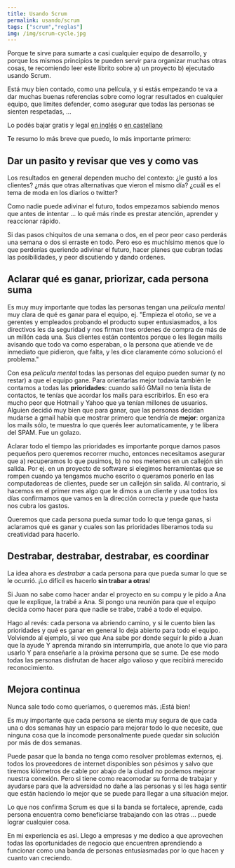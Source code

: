 ```yaml
---
title: Usando Scrum
permalink: usando/scrum
tags: ["scrum","reglas"]
img: /img/scrum-cycle.jpg
---
```


Porque te sirve para sumarte a casi cualquier equipo de desarrollo, y porque los mismos principios te pueden servir para organizar muchas otras cosas, te recomiendo leer este librito sobre a) un proyecto b) ejecutado usando Scrum.

Está muy bien contado, como una película, y si estás empezando te va a dar muchas buenas referencias sobre como lograr resultados en cualquier equipo, que límites defender, como asegurar que todas las personas se sienten respetadas, ...

Lo podés bajar gratis y legal [en inglés](https://www.infoq.com/minibooks/scrum-xp-from-the-trenches-2/) o [en castellano](http://www.proyectalis.com/wp-content/uploads/2008/02/scrum-y-xp-desde-las-trincheras.pdf)

Te resumo lo más breve que puedo, lo más importante primero:

## Dar un pasito y revisar que ves y como vas

Los resultados en general dependen mucho del contexto: ¿le gustó a los clientes? ¿más que otras alternativas que vieron el mismo día? ¿cuál es el tema de moda en los diarios o twitter?

Como nadie puede adivinar el futuro, todos empezamos sabiendo menos que antes de intentar ... lo qué más rinde es prestar atención, aprender y reaccionar rápido.

Si das pasos chiquitos de una semana o dos, en el peor peor caso perderás una semana o dos si erraste en todo. Pero eso es muchísimo menos que lo que perderías queriendo adivinar el futuro, hacer planes que cubran todas las posibilidades, y peor discutiendo y dando ordenes.


## Aclarar qué es ganar, priorizar, cada persona suma

Es muy muy importante que todas las personas tengan una _película mental_ muy clara de qué es ganar para el equipo, ej. "Empieza el otoño, se ve a gerentes y empleados probando el producto super entusiasmados, a los directivos les da seguridad y nos firman tres ordenes de compra de más de un millón cada una. Sus clientes están contentos porque o les llegan mails avisando que todo va como esperaban, o la persona que atiende ve de inmediato que pidieron, que falta, y les dice claramente cómo solucionó el problema."

Con esa _película mental_ todas las personas del equipo pueden sumar (y no restar) a que el equipo gane. Para orientarlas mejor todavía también le contamos a todas las __prioridades__: cuando salió GMail no tenía lista de contactos, te tenías que acordar los mails para escribirlos. En eso era mucho peor que Hotmail y Yahoo que ya tenían millones de usuarios. Alguien decidió muy bien que para ganar, que las personas decidan mudarse a gmail había que mostrar primero que tendría de __mejor__: organiza los mails sólo, te muestra lo que querés leer automaticamente, y te libera del SPAM. Fue un golazo.

Aclarar todo el tiempo las prioridades es importante porque damos pasos pequeños pero queremos recorrer mucho, entonces necesitamos asegurar que a) recuperamos lo que pusimos, b) no nos metemos en un callejón sin salida. Por ej. en un proyecto de software si elegimos herramientas que se rompen cuando ya tengamos mucho escrito o queramos ponerlo en las computadoreas de clientes, puede ser un callejón sin salida. Al contrario, si hacemos en el primer mes algo que le dimos a un cliente y usa todos los días confirmamos que vamos en la dirección correcta y puede que hasta nos cubra los gastos.

Queremos que cada persona pueda sumar todo lo que tenga ganas, si aclaramos qué es ganar y cuales son las prioridades liberamos toda su creatividad para hacerlo.

## Destrabar, destrabar, destrabar, es coordinar

La idea ahora es _destrabar_ a cada persona para que pueda sumar lo que se le ocurrió. ¡Lo difícil es hacerlo __sin trabar a otras__!

Si Juan no sabe como hacer andar el proyecto en su compu y le pido a Ana que le explique, la trabé a Ana. Si pongo una reunión para que el equipo decida como hacer para que nadie se trabe, trabé a todo el equipo.

Hago al revés: cada persona va abriendo camino, y si le cuento bien las prioridades y qué es ganar en general lo deja abierto para todo el equipo. Volviendo al ejemplo, si veo que Ana sabe por donde seguir le pido a Juan que la ayude Y aprenda mirando sin interrumpirla, que anote lo que vio para usarlo Y para enseñarle a la próxima persona que se sume. De ese modo todas las personas disfrutan de hacer algo valioso y que recibirá merecido reconocimiento.

## Mejora continua

Nunca sale todo como queríamos, o queremos más. ¡Está bien!

Es muy importante que cada persona se sienta muy segura de que cada una o dos semanas hay un espacio para mejorar todo lo que necesite, que ninguna cosa que la incomode personalmente puede quedar sin solución por más de dos semanas.

Puede pasar que la banda no tenga como resolver problemas externos, ej. todos los proveedores de internet disponibles son pésimos y salvo que tiremos kilómetros de cable por abajo de la ciudad no podemos mejorar nuestra conexión. Pero si tiene como reacomodar su forma de trabajar y ayudarse para que la adversidad no dañe a las personas y si les haga sentir que están haciendo lo mejor que se puede para llegar a una situación mejor.

Lo que nos confirma Scrum es que si la banda se fortalece, aprende, cada persona encuentra como beneficiarse trabajando con las otras ... puede lograr cualquier cosa. 

En mi experiencia es así. Llego a empresas y me dedico a que aprovechen todas las oportunidades de negocio que encuentren aprendiendo a funcionar como una banda de personas entusiasmadas por lo que hacen y cuanto van creciendo.
